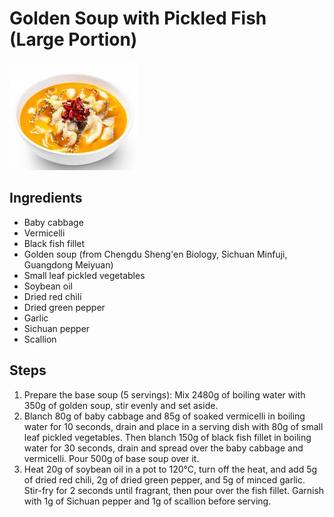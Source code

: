 # Golden Soup with Pickled Fish (Large Portion)

![Golden Soup with Pickled Fish (Large Portion)](/images/金汤酸菜鱼（大份）.png)

## Ingredients

- Baby cabbage
- Vermicelli
- Black fish fillet
- Golden soup (from Chengdu Sheng'en Biology, Sichuan Minfuji, Guangdong Meiyuan)
- Small leaf pickled vegetables
- Soybean oil
- Dried red chili
- Dried green pepper
- Garlic
- Sichuan pepper
- Scallion

## Steps

1. Prepare the base soup (5 servings): Mix 2480g of boiling water with 350g of golden soup, stir evenly and set aside.
2. Blanch 80g of baby cabbage and 85g of soaked vermicelli in boiling water for 10 seconds, drain and place in a serving dish with 80g of small leaf pickled vegetables. Then blanch 150g of black fish fillet in boiling water for 30 seconds, drain and spread over the baby cabbage and vermicelli. Pour 500g of base soup over it.
3. Heat 20g of soybean oil in a pot to 120°C, turn off the heat, and add 5g of dried red chili, 2g of dried green pepper, and 5g of minced garlic. Stir-fry for 2 seconds until fragrant, then pour over the fish fillet. Garnish with 1g of Sichuan pepper and 1g of scallion before serving.
